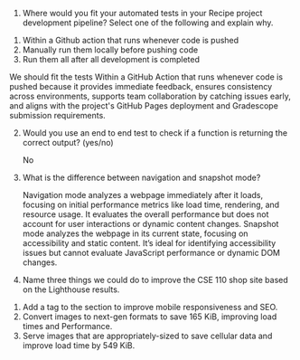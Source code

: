 1) Where would you fit your automated tests in your Recipe project development pipeline? Select one of the following and explain why.
1. Within a Github action that runs whenever code is pushed 
2. Manually run them locally before pushing code
3. Run them all after all development is completed
   
We should fit the tests Within a GitHub Action that runs whenever code is pushed because it provides immediate feedback, ensures consistency across environments, supports team collaboration by catching issues early, and aligns with the project's GitHub Pages deployment and Gradescope submission requirements.

2) Would you use an end to end test to check if a function is returning the correct output? (yes/no)
   
   No

4) What is the difference between navigation and snapshot mode?
   
   Navigation mode analyzes a webpage immediately after it loads, focusing on initial performance metrics like load time, rendering, and resource usage. It evaluates the overall performance but does not account for user interactions or dynamic content changes. Snapshot mode analyzes the webpage in its current state, focusing on accessibility and static content. It’s ideal for identifying accessibility issues but cannot evaluate JavaScript performance or dynamic DOM changes.

6) Name three things we could do to improve the CSE 110 shop site based on the Lighthouse results.
   
1. Add a <meta name="viewport"> tag to the <head> section to improve mobile responsiveness and SEO.
2. Convert images to next-gen formats to save 165 KiB, improving load times and Performance.
3. Serve images that are appropriately-sized to save cellular data and improve load time by 549 KiB.


